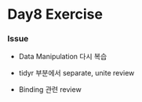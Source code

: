 # Day8 Exercise

### Issue

* Data Manipulation 다시 복습

* tidyr 부분에서 separate, unite review

* Binding 관련 review


